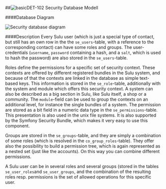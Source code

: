 ##![basic](https://raw.github.com/massiveart/sulu-docs/master/system-requirements/images/basic.png)DET-102 Security Database Modell

####Database Diagram

![Security database diagram](https://raw.github.com/massiveart/sulu-docs/master/detail-specification/images/db/security.png)

####Description
Every Sulu user (which is just a special type of contact, but still has an own row in the the `se_users`-table, with a reference to the corresponding contact) can have some roles and groups.
The user-credentials (`username`, `password` containing a hash, and a `salt`, which is used to hash the password) are also stored in the `se_users`-table.

Roles define the permissions for a specific set of security context. These contexts are offered by different registered bundles in the Sulu system, and because of that the contexts are linked in the database as simple text-based keys. This information is stored in the `se_role`-table, additionally with the system and module which offers this security context. A system can also be described as a big section in Sulu, like Sulu itself, a shop or a community. The `module`-field can be used to group the contexts on an additional level, for instance the single bundles of a system.
The permission are stored as a bit field in a numeric data type in the `se_permissions`-table. This presentation is also used in the unix file systems. It is also supported by the Symfony Security Bundle, which makes it very easy to use this component.

Groups are stored in the `se_groups`-table, and they are simply a combination of some roles (which is resolved in the `co_group_roles`-table). They offer also the possibility to build a permission tree, which is again represented as a nested set (just like the accounts). On this way you can combine different permissions.

A Sulu user can be in several roles and several groups (stored in the tables `se_user_roles`and `se_user_groups`, and the combination of the resulting roles resp. permissions is the set of allowed operations for this specific user. 
